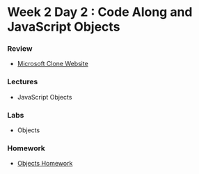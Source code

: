 
# Week 2 Day 2 : Code Along and JavaScript Objects 

### Review ###
* [Microsoft Clone Website](https://www.youtube.com/watch?v=uKgn-To1C4Q)

### Lectures ### 

* JavaScript Objects 

### Labs

* Objects

### Homework 

* [Objects Homework](https://github.com/Tuwaiq-1000-JS-al-Baha/HW_Week2_Day2_Objects)
